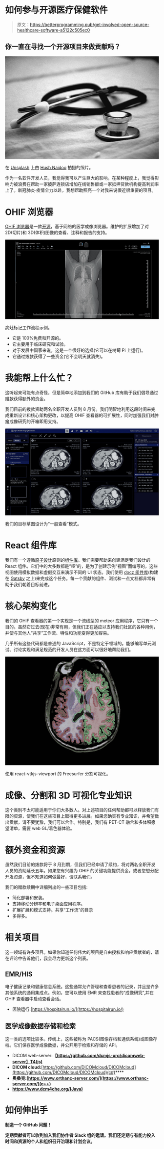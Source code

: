 # 如何参与开源医疗保健软件

> 原文：<https://betterprogramming.pub/get-involved-open-source-healthcare-software-a5122c505ec0>

## 你一直在寻找一个开源项目来做贡献吗？

![](img/34d48a2ad4545eff4d68550b9c17a85c.png)

在 [Unsplash](https://unsplash.com?utm_source=medium&utm_medium=referral) 上由 [Hush Naidoo](https://unsplash.com/@hush52?utm_source=medium&utm_medium=referral) 拍摄的照片。

作为一名软件开发人员，我觉得我可以产生巨大的影响。在某种程度上，我觉得影响力被浪费在帮助一家披萨连锁店增加在线销售额或一家抵押贷款机构提高利润率上了。新冠肺炎·疫情全力以赴，我想帮助照亮一个对我来说很近很重要的项目。

# OHIF 浏览器

[OHIF 浏览器](https://github.com/OHIF/Viewers)是一款[开源](https://github.com/OHIF/Viewers)，基于网络的医学成像浏览器。维护的扩展增加了对 2D(切片)和 3D(体积)图像的查看、注释和报告的支持。

![](img/3cc9aaa7f17f48a67fa65b014df7b8fe.png)

病灶标记工作流程示例。

*   它是 100%免费和开源的。
*   它主要用于临床研究和试验。
*   对于发展中国家来说，这是一个很好的选择(它可以在树莓 Pi 上运行)。
*   它通过拨款获得了一些资金(它不会明天就消失)。

# **我能帮上什么忙？**

这听起来可能有点奇怪，但是简单地添加到我们的 GitHub 库有助于我们倡导通过赠款获得额外的资金。

我们目前的拨款资助两名全职开发人员到 8 月份。我们明智地利用这段时间来完成重新设计和核心架构更改，以提高 OHIF 查看器的可扩展性，同时加强我们对肿瘤成像研究的开箱即用支持。

![](img/150ac5ae3de2a5c40f294bde692885b6.png)

我们的目标草图设计为“一般查看”模式。

# React 组件库

我们有一个遵循[原子设计](https://atomicdesign.bradfrost.com/)原则的[组件库](https://github.com/OHIF/Viewers/tree/feat/ui-v2/platform/ui)。我们需要帮助来创建满足我们设计的 React 组件。它们中的大多数都是“哑”的，是为了创建示例“视图”而编写的，这些视图使用模拟数据和虚假交互来演示不同的 UI 状态。我们使用 [docz 组件库](https://www.docz.site/)(构建在 [Gatsby](https://www.gatsbyjs.org/) 之上)来完成这个任务。每一个贡献的组件、测试和一点文档都非常有助于我们朝着目标前进。

# 核心架构变化

我们的 OHIF 查看器的第一个实现是一个流线型的 meteor 应用程序，它只有一个目的。虽然它过去(现在)非常有用，但我们正在适应以支持我们社区的各种用例，并使与其他人“共享”工作流、特性和功能变得更加容易。

几乎所有这些代码都是普通的 JavaScript，不是特定于领域的。能够编写单元测试、讨论实现和满足规范的开发人员在这方面可以很好地帮助我们。

![](img/8a466a8025f20a4f1482ce7baef6727e.png)

使用 react-vtkjs-viewport 的 Freesurfer 分割可视化。

# 成像、分割和 3D 可视化专业知识

这个类别不太可能适用于你们大多数人。对上述项目的任何帮助都可以释放我们有限的资源，使我们在这些项目上取得更多进展。如果您确实有专业知识，并希望做出贡献，请不要犹豫，我们可以合作。特别是，我们有 PET-CT 融合和多体积愿望清单，需要 web GL/着色器体验。

# 额外资金和资源

虽然我们目前的拨款将于 8 月到期，但我们已经申请了续约，将对两名全职开发人员的资助延长五年。如果您有兴趣为 OHIF 的关键功能提供资金，或者您想分配开发资源，但不知道如何做最好，请联系我们。

我们的赠款续期中详细列出的一些项目包括:

*   简化部署和安装。
*   支持移动分辨率和电子桌面应用程序。
*   扩展扩展和模式支持。共享“工作流”的目录
*   多得多。

# 相关项目

这一领域有许多项目。如果你知道任何伟大的项目是自由授权和响应贡献者的，请在评论中告诉他们，我会尽力更新这个列表。

## EMR/HIS

电子健康记录和健康信息系统。这些通常允许管理和查看患者的记录，并且是许多其他系统的通用集成点。例如，您可以使用 EMR 来查找患者的“成像研究”,并在 OHIF 查看器中启动查看会话。

*   医院运行:[https://hospitalrun.io/](https://hospitalrun.io/)

## 医学成像数据存储和检索

这一类的选项比较多。传统上，这些被称为 PACS(图像存档和通信系统)或图像存档。它们保存医学成像数据，并公开用于检索和存储的 API。

*   DICOM web-server:**【https://github.com/dcmjs-org/dicomweb-server】T4(js)**
*   **DICOM cloud:**[https://github.com/DICOMcloud/DICOMcloud](https://github.com/DICOMcloud/DICOMcloud)(c#)****
*   ****奥桑克:**[https://www.orthanc-server.com/](https://www.orthanc-server.com/)(c++)******
*   ******https://www.dcm4che.org/(Java)******

# ******如何伸出手******

******制造一个 GitHub 问题！******

******定期贡献者可以收到加入我们协作者 Slack 组的邀请。我们还定期与有能力投入时间和资源的个人和组织召开治理和计划会议。******